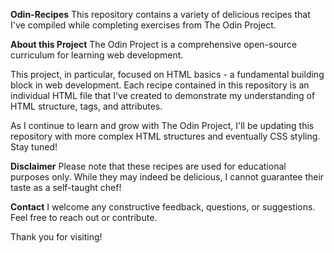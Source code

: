 **Odin-Recipes**
This repository contains a variety of delicious recipes that I've compiled while completing exercises from The Odin Project.

**About this Project**
The Odin Project is a comprehensive open-source curriculum for learning web development. 

This project, in particular, focused on HTML basics - a fundamental building block in web development. Each recipe contained in this repository is an individual HTML file that I've created to demonstrate my understanding of HTML structure, tags, and attributes.

As I continue to learn and grow with The Odin Project, I'll be updating this repository with more complex HTML structures and eventually CSS styling. Stay tuned!

**Disclaimer**
Please note that these recipes are used for educational purposes only. While they may indeed be delicious, I cannot guarantee their taste as a self-taught chef!

**Contact**
I welcome any constructive feedback, questions, or suggestions. Feel free to reach out or contribute.

Thank you for visiting!